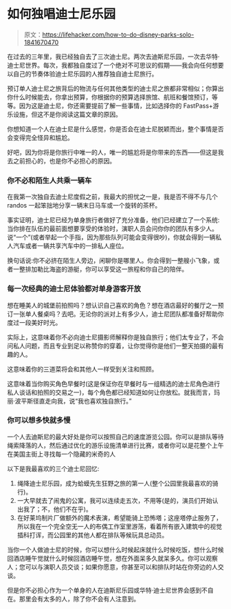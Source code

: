# 如何独唱迪士尼乐园

> 原文：<https://lifehacker.com/how-to-do-disney-parks-solo-1841670470>

在过去的三年里，我已经独自去了三次迪士尼。两次去迪斯尼乐园，一次去华特·迪士尼世界。每次，我都独自度过了一个绝对不可思议的假期——我会向任何想要以自己的节奏体验迪士尼乐园的人推荐独自迪士尼旅行。



预订单人迪士尼之旅背后的物流与任何其他类型的迪士尼之旅都非常相似；你算出你什么时候能去，你拿出预算，你根据你的预算选择旅馆、航班和餐馆预订，等等。因为这是迪士尼，你还需要提前了解一些事情，比如选择你的 FastPass+游乐设施，但这不是你阅读这篇文章的原因。

你想知道一个人在迪士尼是什么感觉，你是否会在迪士尼脱颖而出，整个事情是否会变得完全怪异和尴尬。

好吧，因为你将是你旅行中唯一的人，唯一的尴尬将是你带来的东西——但这是我去之前担心的，也是你不必担心的原因。

### 你不必和陌生人共乘一辆车

在我第一次独自去迪士尼度假之前，我最大的担忧之一是，我是否不得不与几个 randos 一起笨拙地分享一辆末日马车或一个旋转的茶杯。

事实证明，迪士尼已经为单身旅行者做好了充分准备，他们已经建立了一个系统:当你排在队伍的最前面想要享受的体验时，演职人员会问你你的团队有多少人。说“一个”(或者举起一个手指，因为那些队列可能会变得很吵)，你就会得到一辆私人汽车或者一辆共享汽车中的一排私人座位。

换句话说:你不必挤在陌生人旁边，闲聊你是哪里人。你会得到一整艘小飞象，或者一整排加勒比海盗的游艇，你可以享受这一旅程和你自己的陪伴。

### 每一次经典的迪士尼体验都对单身游客开放

想在睡美人的城堡前拍照吗？想认识自己喜欢的角色？想在酒店最好的餐厅之一预订一张单人餐桌吗？去吧。无论你的派对上有多少人，迪士尼团队都准备好帮助你度过一段美好时光。

实际上，这意味着你不必向迪士尼摄影师解释你是独自旅行；他们太专业了，不会问私人问题，而且专业到足以称赞你的穿着，让你觉得你是他们一整天拍摄的最有趣的人。

这意味着你的三道菜将会和其他人一样受到关注和照顾。

这意味着当你购买角色早餐时(这是保证你在早餐时与一组精选的迪士尼角色进行私人谈话和拍照的交易之一)，每个角色都已经知道如何让你放松。就我而言，玛丽·波平斯径直走向我，说“我也喜欢独自旅行。”

### 你可以想多快就多慢

一个人去迪斯尼的最大好处是你可以按照自己的速度游览公园。你可以是排队等待绳索降落的人，然后通过优化的游乐设施清单进行比赛，或者你可以是花整个上午在美国主街上寻找每一个隐藏的米奇的人

以下是我最喜欢的三个迪士尼回忆:

1.  绳降迪士尼乐园，成为蛤蟆先生狂野之旅的第一人(整个公园里我最喜欢的骑行)。
2.  一大早就去了闹鬼的公寓，我可以连续走五次，不用等(是的，演员们开始认出我了；不，他们不在乎)。
3.  在好莱坞制片厂做额外的魔术表演，希望能骑上恐怖塔；这座塔停止服务了，所以我在一个完全空无一人的布偶工作室里游荡，看着所有嵌入建筑中的视觉插科打诨，而公园里的其他人都在排队等候玩具总动员。

当你一个人做迪士尼的时候，你可以想什么时候起床就什么时候吃饭，想什么时候回酒店睡午觉就什么时候回酒店睡午觉，想在外面呆多久就呆多久。你可以观察人；您可以与演职人员交谈；如果你愿意，你甚至可以和排队时站在你旁边的人交谈。

但是你不必担心作为一个单身的人在迪斯尼乐园或华特·迪士尼世界会感到不自在。那里会有太多的人，除了你不会有人注意到。